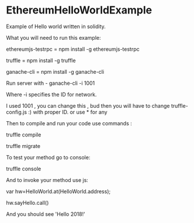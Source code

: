 # EthereumHelloWorldExample
Example of Hello world written in solidity.

What you will need to run this example:

ethereumjs-testrpc  =   npm install -g ethereumjs-testrpc

truffle             =   npm install -g truffle

ganache-cli         =   npm install -g ganache-cli


Run server with - ganache-cli -i 1001

Where -i specifies the ID for network.

I used 1001 , you can change this , bud then you will have to change truffle-config.js :) with proper ID. or use * for any

Then to compile and run your code use commands :

truffle compile

truffle migrate

To test your method go to console:

truffle console

And to invoke your method use js:

var hw=HelloWorld.at(HelloWorld.address);

hw.sayHello.call()


And you should see 'Hello 2018!'

